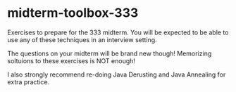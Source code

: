 # midterm-toolbox-333

Exercises to prepare for the 333 midterm. You will be expected to be able to use any of these techniques in an interview setting.

The questions on your midterm will be brand new though! Memorizing soltuions to these exercises is NOT enough!

I also strongly recommend re-doing Java Derusting and Java Annealing for extra practice.